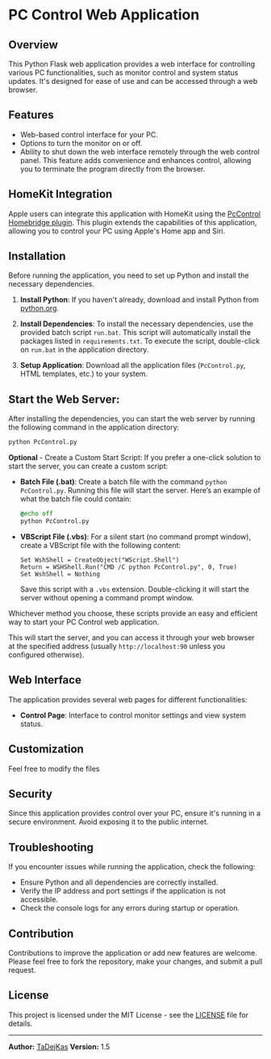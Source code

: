 # PC Control Web Application

## Overview
This Python Flask web application provides a web interface for controlling various PC functionalities, such as monitor control and system status updates. It's designed for ease of use and can be accessed through a web browser.

## Features
- Web-based control interface for your PC.
- Options to turn the monitor on or off.
- Ability to shut down the web interface remotely through the web control panel. This feature adds convenience and enhances control, allowing you to terminate the program directly from the browser.
  
## HomeKit Integration
Apple users can integrate this application with HomeKit using the [PcControl Homebridge plugin](https://github.com/tadejkas1/PcControl). This plugin extends the capabilities of this application, allowing you to control your PC using Apple's Home app and Siri.

## Installation
Before running the application, you need to set up Python and install the necessary dependencies.

1. **Install Python**: If you haven't already, download and install Python from [python.org](https://www.python.org/downloads/).

2. **Install Dependencies**: To install the necessary dependencies, use the provided batch script `run.bat`. This script will automatically install the packages listed in `requirements.txt`. To execute the script, double-click on `run.bat` in the application directory.

4. **Setup Application**: Download all the application files (`PcControl.py`, HTML templates, etc.) to your system.


## Start the Web Server:
   After installing the dependencies, you can start the web server by running the following command in the application directory:

```bash
python PcControl.py
```
**Optional** - Create a Custom Start Script:
   If you prefer a one-click solution to start the server, you can create a custom script:
   - **Batch File (.bat)**: Create a batch file with the command `python PcControl.py`. Running this file will start the server. Here’s an example of what the batch file could contain:

     ```bat
     @echo off
     python PcControl.py
     ```

   - **VBScript File (.vbs)**: For a silent start (no command prompt window), create a VBScript file with the following content:

     ```vbscript
     Set WshShell = CreateObject("WScript.Shell")
     Return = WSHShell.Run("CMD /C python PcControl.py", 0, True)
     Set WshShell = Nothing
     ```

     Save this script with a `.vbs` extension. Double-clicking it will start the server without opening a command prompt window.

Whichever method you choose, these scripts provide an easy and efficient way to start your PC Control web application.

This will start the server, and you can access it through your web browser at the specified address (usually `http://localhost:90` unless you configured otherwise).

## Web Interface
The application provides several web pages for different functionalities:

- **Control Page**: Interface to control monitor settings and view system status.

## Customization
Feel free to modify the files

## Security
Since this application provides control over your PC, ensure it's running in a secure environment. Avoid exposing it to the public internet.

## Troubleshooting
If you encounter issues while running the application, check the following:

- Ensure Python and all dependencies are correctly installed.
- Verify the IP address and port settings if the application is not accessible.
- Check the console logs for any errors during startup or operation.

## Contribution
Contributions to improve the application or add new features are welcome. Please feel free to fork the repository, make your changes, and submit a pull request.

## License
This project is licensed under the MIT License - see the [LICENSE](LICENSE) file for details.

---

**Author:** [TaDejKas](https://github.com/tadejkas1)
**Version:** 1.5
